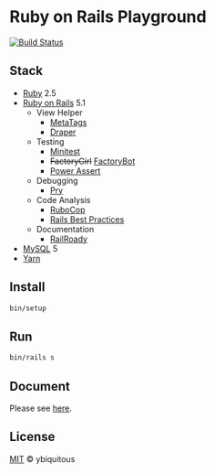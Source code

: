 # Ruby on Rails Playground

[![Build Status](https://travis-ci.org/ybiquitous/rails-playground.svg?branch=master)](https://travis-ci.org/ybiquitous/rails-playground)

## Stack

- [Ruby](https://www.ruby-lang.org/) 2.5
- [Ruby on Rails](http://rubyonrails.org/) 5.1
  - View Helper
    - [MetaTags](https://github.com/kpumuk/meta-tags)
    - [Draper](https://github.com/drapergem/draper)
  - Testing
    - [Minitest](http://docs.seattlerb.org/minitest)
    - ~~FactoryGirl~~ [FactoryBot](https://github.com/thoughtbot/factory_bot)
    - [Power Assert](https://github.com/k-tsj/power_assert)
  - Debugging
    - [Pry](https://github.com/pry/pry)
  - Code Analysis
    - [RuboCop](http://rubocop.readthedocs.io/)
    - [Rails Best Practices](https://rails-bestpractices.com/)
  - Documentation
    - [RailRoady](https://github.com/preston/railroady)
- [MySQL](https://www.mysql.com/) 5
- [Yarn](https://yarnpkg.com/)

## Install

```sh
bin/setup
```

## Run

```sh
bin/rails s
```

## Document

Please see [here](doc/README.md).

## License

[MIT](LICENSE) © ybiquitous
